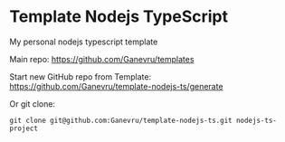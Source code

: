 # Template Nodejs TypeScript

My personal nodejs typescript template

Main repo: https://github.com/Ganevru/templates

Start new GitHub repo from Template: https://github.com/Ganevru/template-nodejs-ts/generate

Or git clone:

```
git clone git@github.com:Ganevru/template-nodejs-ts.git nodejs-ts-project
```

